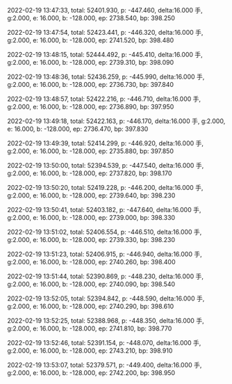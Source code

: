 2022-02-19 13:47:33, total: 52401.930, p: -447.460, delta:16.000 手, g:2.000, e: 16.000, b: -128.000, ep: 2738.540, bp: 398.250

2022-02-19 13:47:54, total: 52423.441, p: -446.320, delta:16.000 手, g:2.000, e: 16.000, b: -128.000, ep: 2741.520, bp: 398.480

2022-02-19 13:48:15, total: 52444.492, p: -445.410, delta:16.000 手, g:2.000, e: 16.000, b: -128.000, ep: 2739.310, bp: 398.090

2022-02-19 13:48:36, total: 52436.259, p: -445.990, delta:16.000 手, g:2.000, e: 16.000, b: -128.000, ep: 2736.730, bp: 397.840

2022-02-19 13:48:57, total: 52422.216, p: -446.710, delta:16.000 手, g:2.000, e: 16.000, b: -128.000, ep: 2736.890, bp: 397.950

2022-02-19 13:49:18, total: 52422.163, p: -446.170, delta:16.000 手, g:2.000, e: 16.000, b: -128.000, ep: 2736.470, bp: 397.830

2022-02-19 13:49:39, total: 52414.299, p: -446.920, delta:16.000 手, g:2.000, e: 16.000, b: -128.000, ep: 2735.880, bp: 397.850

2022-02-19 13:50:00, total: 52394.539, p: -447.540, delta:16.000 手, g:2.000, e: 16.000, b: -128.000, ep: 2737.820, bp: 398.170

2022-02-19 13:50:20, total: 52419.228, p: -446.200, delta:16.000 手, g:2.000, e: 16.000, b: -128.000, ep: 2739.640, bp: 398.230

2022-02-19 13:50:41, total: 52403.182, p: -447.640, delta:16.000 手, g:2.000, e: 16.000, b: -128.000, ep: 2739.000, bp: 398.330

2022-02-19 13:51:02, total: 52406.554, p: -446.510, delta:16.000 手, g:2.000, e: 16.000, b: -128.000, ep: 2739.330, bp: 398.230

2022-02-19 13:51:23, total: 52406.915, p: -446.940, delta:16.000 手, g:2.000, e: 16.000, b: -128.000, ep: 2740.260, bp: 398.400

2022-02-19 13:51:44, total: 52390.869, p: -448.230, delta:16.000 手, g:2.000, e: 16.000, b: -128.000, ep: 2740.090, bp: 398.540

2022-02-19 13:52:05, total: 52394.842, p: -448.590, delta:16.000 手, g:2.000, e: 16.000, b: -128.000, ep: 2740.290, bp: 398.610

2022-02-19 13:52:25, total: 52388.968, p: -448.350, delta:16.000 手, g:2.000, e: 16.000, b: -128.000, ep: 2741.810, bp: 398.770

2022-02-19 13:52:46, total: 52391.154, p: -448.070, delta:16.000 手, g:2.000, e: 16.000, b: -128.000, ep: 2743.210, bp: 398.910

2022-02-19 13:53:07, total: 52379.571, p: -449.400, delta:16.000 手, g:2.000, e: 16.000, b: -128.000, ep: 2742.200, bp: 398.950